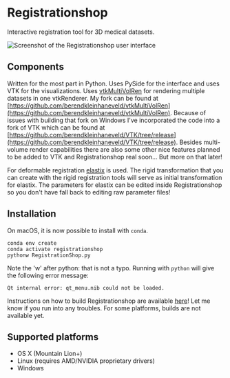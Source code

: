 # Registrationshop

Interactive registration tool for 3D medical datasets.

![Screenshot of the Registrationshop user interface](https://graphics.tudelft.nl/wp-content/uploads/2013/09/maininterfacelungs.png)

## Components
Written for the most part in Python. Uses PySide for the interface and uses VTK for the visualizations. Uses [vtkMultiVolRen](https://github.com/karlkrissian/vtkMultiVolRen) for rendering multiple datasets in one vtkRenderer. My fork can be found at [https://github.com/berendkleinhaneveld/vtkMultiVolRen](https://github.com/berendkleinhaneveld/vtkMultiVolRen). Because of issues with building that fork on Windows I've incorporated the code into a fork of VTK which can be found at [https://github.com/berendkleinhaneveld/VTK/tree/release](https://github.com/berendkleinhaneveld/VTK/tree/release). Besides multi-volume render capabilities there are also some other nice features planned to be added to VTK and Registrationshop real soon... But more on that later!

For deformable registration [elastix](http://elastix.isi.uu.nl) is used. The rigid transformation that you can create with the rigid registration tools will serve as initial transformation for elastix. The parameters for elastix can be edited inside Registrationshop so you don't have fall back to editing raw parameter files!

## Installation

On macOS, it is now possible to install with `conda`.

    conda env create
    conda activate registrationshop
    pythonw RegistrationShop.py

Note the 'w' after python: that is not a typo. Running with `python` will give the following error message:
    
    Qt internal error: qt_menu.nib could not be loaded.

Instructions on how to build Registrationshop are available [here](INSTRUCTIONS.md)! Let me know if you run into any troubles. For some platforms, builds are not available yet.

## Supported platforms
* OS X (Mountain Lion+)
* Linux (requires AMD/NVIDIA proprietary drivers)
* Windows
